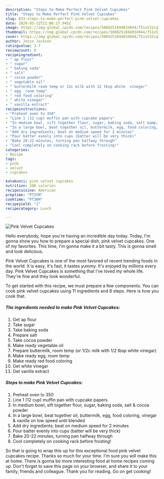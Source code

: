```yaml
---
description: "Steps to Make Perfect Pink Velvet Cupcakes"
title: "Steps to Make Perfect Pink Velvet Cupcakes"
slug: 833-steps-to-make-perfect-pink-velvet-cupcakes
date: 2020-05-22T22:06:17.945Z
image: https://img-global.cpcdn.com/recipes/5069251694034944/751x532cq70/pink-velvet-cupcakes-recipe-main-photo.jpg
thumbnail: https://img-global.cpcdn.com/recipes/5069251694034944/751x532cq70/pink-velvet-cupcakes-recipe-main-photo.jpg
cover: https://img-global.cpcdn.com/recipes/5069251694034944/751x532cq70/pink-velvet-cupcakes-recipe-main-photo.jpg
author: Jesse Jackson
ratingvalue: 3.7
reviewcount: 8
recipeingredient:
- " ap flour"
- " sugar"
- " baking soda"
- " salt"
- " cocoa powder"
- " vegetable oil"
- " buttermilk room temp or 12c milk with 12 tbsp white  vinegar"
- " egg  room temp"
- " red food coloring"
- " white vinegar"
- " vanilla extract"
recipeinstructions:
- "Preheat oven to 350"
- "Line 1 (12 cup) muffin pan with cupcake papers"
- "In medium bowl, sift together flour, sugar, baking soda, salt &amp; cocoa powder"
- "In a large bowl, beat together oil, buttermilk, egg, food coloring, vinegar &amp; vanilla on low speed until blended"
- "Add dry ingredients; beat on medium speed for 2 minutes"
- "Pour batter evenly into cups (batter will be very thick)"
- "Bake 20-22 minutes, turning pan halfway through"
- "Cool completely on cooking rack before frosting!"
categories:
- Recipe
tags:
- pink
- velvet
- cupcakes

katakunci: pink velvet cupcakes 
nutrition: 208 calories
recipecuisine: American
preptime: "PT25M"
cooktime: "PT36M"
recipeyield: "1"
recipecategory: Lunch

---
```



![Pink Velvet Cupcakes](https://img-global.cpcdn.com/recipes/5069251694034944/751x532cq70/pink-velvet-cupcakes-recipe-main-photo.jpg)

Hello everybody, hope you're having an incredible day today. Today, I'm gonna show you how to prepare a special dish, pink velvet cupcakes. One of my favorites. This time, I'm gonna make it a bit tasty. This is gonna smell and look delicious.

Pink Velvet Cupcakes is one of the most favored of recent trending foods in the world. It is easy, it's fast, it tastes yummy. It's enjoyed by millions every day. Pink Velvet Cupcakes is something that I've loved my whole life. They're fine and they look wonderful.




To get started with this recipe, we must prepare a few components. You can cook pink velvet cupcakes using 11 ingredients and 8 steps. Here is how you cook that.

<!--inarticleads1-->

##### The ingredients needed to make Pink Velvet Cupcakes:

1. Get  ap flour
1. Take  sugar
1. Take  baking soda
1. Prepare  salt
1. Take  cocoa powder
1. Make ready  vegetable oil
1. Prepare  buttermilk, room temp (or 1/2c milk with 1/2 tbsp white  vinegar)
1. Make ready  egg,  room temp
1. Make ready  red food coloring
1. Get  white vinegar
1. Get  vanilla extract




<!--inarticleads2-->

##### Steps to make Pink Velvet Cupcakes:

1. Preheat oven to 350
1. Line 1 (12 cup) muffin pan with cupcake papers
1. In medium bowl, sift together flour, sugar, baking soda, salt &amp; cocoa powder
1. In a large bowl, beat together oil, buttermilk, egg, food coloring, vinegar &amp; vanilla on low speed until blended
1. Add dry ingredients; beat on medium speed for 2 minutes
1. Pour batter evenly into cups (batter will be very thick)
1. Bake 20-22 minutes, turning pan halfway through
1. Cool completely on cooking rack before frosting!




So that is going to wrap this up for this exceptional food pink velvet cupcakes recipe. Thanks so much for your time. I'm sure you will make this at home. There is gonna be more interesting food at home recipes coming up. Don't forget to save this page on your browser, and share it to your family, friends and colleague. Thank you for reading. Go on get cooking!
